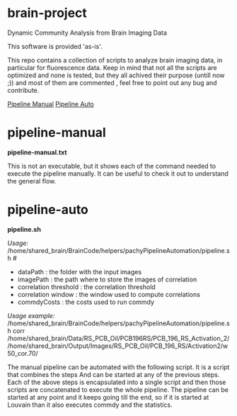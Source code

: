 # brain-project
Dynamic Community Analysis from Brain Imaging Data

This software is provided 'as-is'.

This repo contains a collection of scripts to analyze brain imaging data, in particular for fluorescence data.
Keep in mind that not all the scripts are optimized and none is tested, but they all achived their purpose (untill now ;)) and most of them are commented , feel free to point out any bug and contribute.

[Pipeline Manual](#pipeline-manual) 
[Pipeline Auto](#pipeline-auto) 

# pipeline-manual

**pipeline-manual.txt** 

This is not an executable, but it shows each of the command needed to execute the pipeline manually. It can be useful to check it out
to understand the general flow.


# pipeline-auto
**pipeline.sh**

*Usage:* /home/shared_brain/BrainCode/helpers/pachyPipelineAutomation/pipeline.sh # <pipeline starting point> <dataPath> <imagePath> <threshold> <window> <commdyCost>
- dataPath : the folder with the input images
- imagePath : the path where to store the images of correlation
- correlation threshold : the correlation threshold
- correlation window : the window used to compute correlations
- commdyCosts : the costs used to run commdy

*Usage example:* /home/shared_brain/BrainCode/helpers/pachyPipelineAutomation/pipeline.sh corr /home/shared_brain/Data/RS_PCB_Oil/PCB196RS/PCB_196_RS_Activation_2/ /home/shared_brain/Output/Images/RS_PCB_Oil/PCB_196_RS/Activation2/w50_cor.70/

The manual pipeline can be automated with the following script.
It is a script that combines the steps And can be started at any of the previous steps. Each of the above
steps is encapsulated into a single script and then those scripts are concatenated to execute the whole pipeline.
The pipeline can be started at any point and it keeps going till the end, so if it is started at Louvain 
than it also executes commdy and the statistics.
